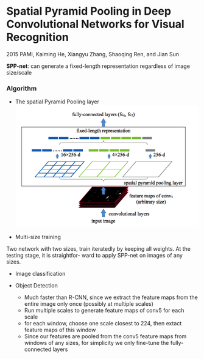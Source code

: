 # Spatial Pyramid Pooling in Deep Convolutional Networks for Visual Recognition

2015 PAMI, Kaiming He, Xiangyu Zhang, Shaoqing Ren, and Jian Sun

**SPP-net**: can generate a fixed-length representation regardless of image size/scale

### Algorithm

* The spatial Pyramid Pooling layer
![Alt text](images/2015-pami-spp-spplayer.png)

* Multi-size training

Two network with two sizes, train iteratedly by keeping all weights.
At the testing stage, it is straightfor- ward to apply SPP-net on images of any sizes.

* Image classification

* Object Detection

	* Much faster than R-CNN, since we extract the feature maps from the entire image only once (possibly at multiple scales)
	* Run multiple scales to generate feature maps of conv5 for each scale
	* for each window, choose one scale closest to 224, then extact feature maps of this window
	* Since our features are pooled from the conv5 feature maps from windows of any sizes, for simplicity we only fine-tune the fully-connected layers